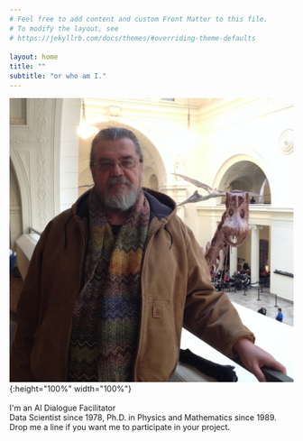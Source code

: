 ```yaml
---
# Feel free to add content and custom Front Matter to this file.
# To modify the layout, see
# https://jekyllrb.com/docs/themes/#overriding-theme-defaults

layout: home
title: ""
subtitle: "or who am I."
---
```

![photobombed by a tytanosaur](/images/Straight_96.JPG){:height="100%" width="100%"}
<br><br>
I'm an AI Dialogue Facilitator<br>
Data Scientist since 1978, Ph.D. in Physics and Mathematics since 1989.<br>
Drop me a line if you want me to participate in your project.
